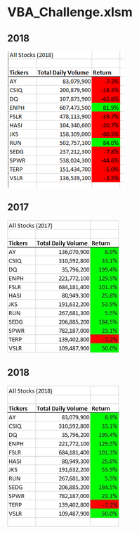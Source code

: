 # VBA_Challenge.xlsm

## 2018
![VBA_picture](https://github.com/Scheffa/VBA_Challenge.xlsm/blob/main/VBA_Challenge.xlsm_2018.png.PNG)

## 2017
![VBA_picture](https://github.com/Scheffa/VBA_Challenge.xlsm/blob/main/VBA_Challenge.xlsm_2017.png.jpg)

## 2018
![VBA_piture](https://github.com/Scheffa/VBA_Challenge.xlsm/blob/main/VBA_Challenge.xlsm_2018.png.jpg)
